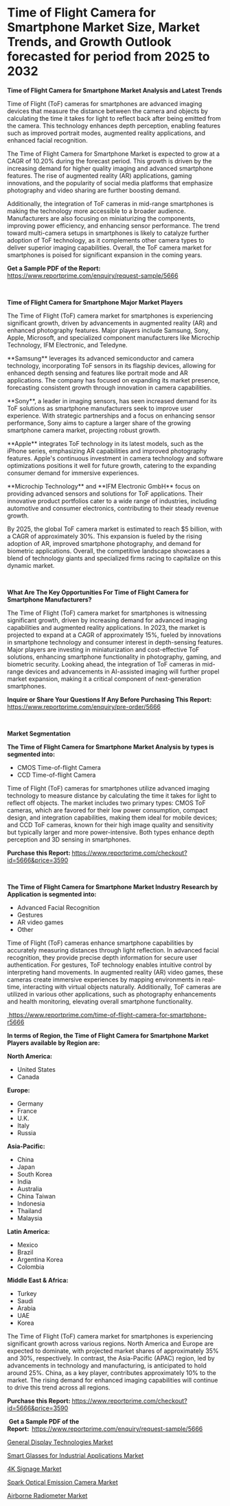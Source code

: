<p><h1>Time of Flight Camera for Smartphone Market Size, Market Trends, and Growth Outlook forecasted for period from 2025 to 2032</h1></p><p><strong>Time of Flight Camera for Smartphone Market Analysis and Latest Trends</strong></p>
<p><p>Time of Flight (ToF) cameras for smartphones are advanced imaging devices that measure the distance between the camera and objects by calculating the time it takes for light to reflect back after being emitted from the camera. This technology enhances depth perception, enabling features such as improved portrait modes, augmented reality applications, and enhanced facial recognition.</p><p>The Time of Flight Camera for Smartphone Market is expected to grow at a CAGR of 10.20% during the forecast period. This growth is driven by the increasing demand for higher quality imaging and advanced smartphone features. The rise of augmented reality (AR) applications, gaming innovations, and the popularity of social media platforms that emphasize photography and video sharing are further boosting demand. </p><p>Additionally, the integration of ToF cameras in mid-range smartphones is making the technology more accessible to a broader audience. Manufacturers are also focusing on miniaturizing the components, improving power efficiency, and enhancing sensor performance. The trend toward multi-camera setups in smartphones is likely to catalyze further adoption of ToF technology, as it complements other camera types to deliver superior imaging capabilities. Overall, the ToF camera market for smartphones is poised for significant expansion in the coming years.</p></p>
<p><strong>Get a Sample PDF of the Report:&nbsp;</strong> <a href="https://www.reportprime.com/enquiry/request-sample/5666?utm_campaign=1890&utm_medium=2&utm_source=Github&utm_content=ia&utm_term=19032025&utm_id=time-of-flight-camera-for-smartphone">https://www.reportprime.com/enquiry/request-sample/5666</a></p>
<p>&nbsp;</p>
<p><strong>Time of Flight Camera for Smartphone Major Market Players</strong></p>
<p><p>The Time of Flight (ToF) camera market for smartphones is experiencing significant growth, driven by advancements in augmented reality (AR) and enhanced photography features. Major players include Samsung, Sony, Apple, Microsoft, and specialized component manufacturers like Microchip Technology, IFM Electronic, and Teledyne.</p><p>**Samsung** leverages its advanced semiconductor and camera technology, incorporating ToF sensors in its flagship devices, allowing for enhanced depth sensing and features like portrait mode and AR applications. The company has focused on expanding its market presence, forecasting consistent growth through innovation in camera capabilities.</p><p>**Sony**, a leader in imaging sensors, has seen increased demand for its ToF solutions as smartphone manufacturers seek to improve user experience. With strategic partnerships and a focus on enhancing sensor performance, Sony aims to capture a larger share of the growing smartphone camera market, projecting robust growth.</p><p>**Apple** integrates ToF technology in its latest models, such as the iPhone series, emphasizing AR capabilities and improved photography features. Apple's continuous investment in camera technology and software optimizations positions it well for future growth, catering to the expanding consumer demand for immersive experiences.</p><p>**Microchip Technology** and **IFM Electronic GmbH** focus on providing advanced sensors and solutions for ToF applications. Their innovative product portfolios cater to a wide range of industries, including automotive and consumer electronics, contributing to their steady revenue growth.</p><p>By 2025, the global ToF camera market is estimated to reach $5 billion, with a CAGR of approximately 30%. This expansion is fueled by the rising adoption of AR, improved smartphone photography, and demand for biometric applications. Overall, the competitive landscape showcases a blend of technology giants and specialized firms racing to capitalize on this dynamic market.</p></p>
<p>&nbsp;</p>
<p><strong>What Are The Key Opportunities For Time of Flight Camera for Smartphone Manufacturers?</strong></p>
<p><p>The Time of Flight (ToF) camera market for smartphones is witnessing significant growth, driven by increasing demand for advanced imaging capabilities and augmented reality applications. In 2023, the market is projected to expand at a CAGR of approximately 15%, fueled by innovations in smartphone technology and consumer interest in depth-sensing features. Major players are investing in miniaturization and cost-effective ToF solutions, enhancing smartphone functionality in photography, gaming, and biometric security. Looking ahead, the integration of ToF cameras in mid-range devices and advancements in AI-assisted imaging will further propel market expansion, making it a critical component of next-generation smartphones.</p></p>
<p><strong>Inquire or Share Your Questions If Any Before Purchasing This Report:</strong> <a href="https://www.reportprime.com/enquiry/pre-order/5666?utm_campaign=1890&utm_medium=2&utm_source=Github&utm_content=ia&utm_term=19032025&utm_id=time-of-flight-camera-for-smartphone">https://www.reportprime.com/enquiry/pre-order/5666</a></p>
<p>&nbsp;</p>
<p><strong>Market Segmentation</strong></p>
<p><strong>The Time of Flight Camera for Smartphone Market Analysis by types is segmented into:</strong></p>
<p><ul><li>CMOS Time-of-flight Camera</li><li>CCD Time-of-flight Camera</li></ul></p>
<p><p>Time of Flight (ToF) cameras for smartphones utilize advanced imaging technology to measure distance by calculating the time it takes for light to reflect off objects. The market includes two primary types: CMOS ToF cameras, which are favored for their low power consumption, compact design, and integration capabilities, making them ideal for mobile devices; and CCD ToF cameras, known for their high image quality and sensitivity but typically larger and more power-intensive. Both types enhance depth perception and 3D sensing in smartphones.</p></p>
<p><strong>Purchase this Report:&nbsp;</strong><a href="https://www.reportprime.com/checkout?id=5666&price=3590&utm_campaign=1890&utm_medium=2&utm_source=Github&utm_content=ia&utm_term=19032025&utm_id=time-of-flight-camera-for-smartphone">https://www.reportprime.com/checkout?id=5666&price=3590</a></p>
<p>&nbsp;</p>
<p><strong>The Time of Flight Camera for Smartphone Market Industry Research by Application is segmented into:</strong></p>
<p><ul><li>Advanced Facial Recognition</li><li>Gestures</li><li>AR video games</li><li>Other</li></ul></p>
<p><p>Time of Flight (ToF) cameras enhance smartphone capabilities by accurately measuring distances through light reflection. In advanced facial recognition, they provide precise depth information for secure user authentication. For gestures, ToF technology enables intuitive control by interpreting hand movements. In augmented reality (AR) video games, these cameras create immersive experiences by mapping environments in real-time, interacting with virtual objects naturally. Additionally, ToF cameras are utilized in various other applications, such as photography enhancements and health monitoring, elevating overall smartphone functionality.</p></p>
<p><a href="https://www.reportprime.com/time-of-flight-camera-for-smartphone-r5666?utm_campaign=1890&utm_medium=2&utm_source=Github&utm_content=ia&utm_term=19032025&utm_id=time-of-flight-camera-for-smartphone">&nbsp;https://www.reportprime.com/time-of-flight-camera-for-smartphone-r5666</a></p>
<p><strong>In terms of Region, the Time of Flight Camera for Smartphone Market Players available by Region are:</strong></p>
<p>
    <p> <strong> North America: </strong>
        <ul>
            <li>United States</li>
            <li>Canada</li>
        </ul>
        </p> 
    <p> <strong> Europe: </strong>
        <ul>
            <li>Germany</li>
            <li>France</li>
            <li>U.K.</li>
            <li>Italy</li>
            <li>Russia</li>
        </ul>
        </p> 
    <p> <strong> Asia-Pacific: </strong>
        <ul>
            <li>China</li>
            <li>Japan</li>
            <li>South Korea</li>
            <li>India</li>
            <li>Australia</li>
            <li>China Taiwan</li>
            <li>Indonesia</li>
            <li>Thailand</li>
            <li>Malaysia</li>
        </ul>
        </p> 
    <p> <strong> Latin America: </strong>
        <ul>
            <li>Mexico</li>
            <li>Brazil</li>
            <li>Argentina Korea</li>
            <li>Colombia</li>
        </ul>
        </p> 
    <p> <strong> Middle East & Africa: </strong>
        <ul>
            <li>Turkey</li>
            <li>Saudi</li>
            <li>Arabia</li>
            <li>UAE</li>
            <li>Korea</li>
        </ul>
    </p>
    </p>
<p><p>The Time of Flight (ToF) camera market for smartphones is experiencing significant growth across various regions. North America and Europe are expected to dominate, with projected market shares of approximately 35% and 30%, respectively. In contrast, the Asia-Pacific (APAC) region, led by advancements in technology and manufacturing, is anticipated to hold around 25%. China, as a key player, contributes approximately 10% to the market. The rising demand for enhanced imaging capabilities will continue to drive this trend across all regions.</p></p>
<p><strong>Purchase this Report: </strong><a href="https://www.reportprime.com/checkout?id=5666&price=3590&utm_campaign=1890&utm_medium=2&utm_source=Github&utm_content=ia&utm_term=19032025&utm_id=time-of-flight-camera-for-smartphone">https://www.reportprime.com/checkout?id=5666&price=3590</a></p>
<p>&nbsp;<strong>Get a Sample PDF of the Report:&nbsp;&nbsp;</strong><a href="https://www.reportprime.com/enquiry/request-sample/5666?utm_campaign=1890&utm_medium=2&utm_source=Github&utm_content=ia&utm_term=19032025&utm_id=time-of-flight-camera-for-smartphone">https://www.reportprime.com/enquiry/request-sample/5666</a></p>
<p><strong></strong></p>
<p><p><a href="https://github.com/vestadjogile/Market-Research-Report-List-1/blob/main/general-display-technologies-market.md?utm_campaign=1890&utm_medium=2&utm_source=Github&utm_content=ia&utm_term=19032025&utm_id=time-of-flight-camera-for-smartphone">General Display Technologies Market</a></p><p><a href="https://github.com/hatlepigna2s/Market-Research-Report-List-1/blob/main/smart-glasses-for-industrial-applications-market.md?utm_campaign=1890&utm_medium=2&utm_source=Github&utm_content=ia&utm_term=19032025&utm_id=time-of-flight-camera-for-smartphone">Smart Glasses for Industrial Applications Market</a></p><p><a href="https://github.com/eskelimaksic/Market-Research-Report-List-1/blob/main/4k-signage-market.md?utm_campaign=1890&utm_medium=2&utm_source=Github&utm_content=ia&utm_term=19032025&utm_id=time-of-flight-camera-for-smartphone">4K Signage Market</a></p><p><a href="https://github.com/lelahokendo/Market-Research-Report-List-1/blob/main/spark-optical-emission-camera-market.md?utm_campaign=1890&utm_medium=2&utm_source=Github&utm_content=ia&utm_term=19032025&utm_id=time-of-flight-camera-for-smartphone">Spark Optical Emission Camera Market</a></p><p><a href="https://github.com/wantadhagino/Market-Research-Report-List-1/blob/main/airborne-radiometer-market.md?utm_campaign=1890&utm_medium=2&utm_source=Github&utm_content=ia&utm_term=19032025&utm_id=time-of-flight-camera-for-smartphone">Airborne Radiometer Market</a></p></p>